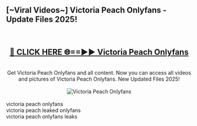 <h2>[~Viral Videos~] Victoria Peach Onlyfans - Update Files 2025!</h2>
<br>
<div align="center">
<h2><a href="https://betterlinks.top/A2PfLJ" rel="nofollow">🔴 CLICK HERE 🌐==►► Victoria Peach Onlyfans</a></h2>
<br>
Get Victoria Peach Onlyfans and all content. Now you can access all videos and pictures of Victoria Peach Onlyfans. New Updated Files 2025!
<br>
<br>
<a href="https://betterlinks.top/A2PfLJ" rel="nofollow" data-target="animated-image.originalLink"><img src="https://i.ibb.co.com/WyWwxjT/player-gif2.gif" alt="Victoria Peach Onlyfans" style="max-width: 100%; display: inline-block;" data-target="animated-image.originalImage"></a>
</div>
<br>
victoria peach onlyfans<br>
victoria peach leaked onlyfans<br>
victoria peach onlyfans leaks